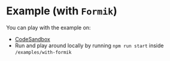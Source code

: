 # Example (with `Formik`)

You can play with the example on:

- [CodeSandbox](https://codesandbox.io/s/github/strvcom/react-sliders/tree/master/examples/with-formik)
- Run and play around locally by running `npm run start` inside `/examples/with-formik`

